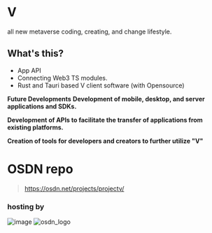 # V
all new metaverse coding, creating, and change lifestyle.

## What's this?
 - App API
 - Connecting Web3 TS modules.
 - Rust and Tauri based V client software (with Opensource)
 
  __Future Developments__
  __Development of mobile, desktop, and server applications and SDKs.__

  __Development of APIs to facilitate the transfer of applications from existing platforms.__
  
  __Creation of tools for developers and creators to further utilize "V"__

# OSDN repo

> https://osdn.net/projects/projectv/

### hosting by
![image](https://user-images.githubusercontent.com/88763245/227477885-85f92eb1-e6d0-4713-bd7b-d9dcce34085f.png)
![osdn_logo](https://user-images.githubusercontent.com/88763245/227475348-36363766-dd2b-4475-b4e7-7ac410c0fb61.png)
